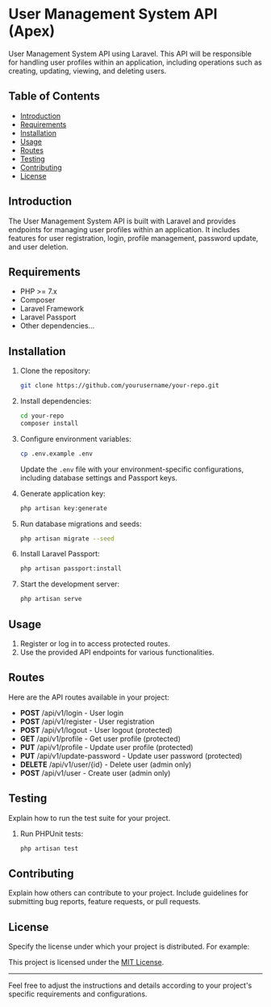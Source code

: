 # User Management System API (Apex)

User Management System API using Laravel. This API will be responsible for handling user profiles within an application, including operations such as creating, updating, viewing, and deleting users.

## Table of Contents

- [Introduction](#introduction)
- [Requirements](#requirements)
- [Installation](#installation)
- [Usage](#usage)
- [Routes](#routes)
- [Testing](#testing)
- [Contributing](#contributing)
- [License](#license)

## Introduction

The User Management System API is built with Laravel and provides endpoints for managing user profiles within an application. It includes features for user registration, login, profile management, password update, and user deletion.

## Requirements

- PHP >= 7.x
- Composer
- Laravel Framework
- Laravel Passport
- Other dependencies...

## Installation

1. Clone the repository:
   ```bash
   git clone https://github.com/yourusername/your-repo.git
   ```

2. Install dependencies:
   ```bash
   cd your-repo
   composer install
   ```

3. Configure environment variables:
   ```bash
   cp .env.example .env
   ```

   Update the `.env` file with your environment-specific configurations, including database settings and Passport keys.

4. Generate application key:
   ```bash
   php artisan key:generate
   ```

5. Run database migrations and seeds:
   ```bash
   php artisan migrate --seed
   ```

6. Install Laravel Passport:
   ```bash
   php artisan passport:install
   ```

7. Start the development server:
   ```bash
   php artisan serve
   ```

## Usage

1. Register or log in to access protected routes.
2. Use the provided API endpoints for various functionalities.

## Routes

Here are the API routes available in your project:

- **POST** /api/v1/login - User login
- **POST** /api/v1/register - User registration
- **POST** /api/v1/logout - User logout (protected)
- **GET** /api/v1/profile - Get user profile (protected)
- **PUT** /api/v1/profile - Update user profile (protected)
- **PUT** /api/v1/update-password - Update user password (protected)
- **DELETE** /api/v1/user/{id} - Delete user (admin only)
- **POST** /api/v1/user - Create user (admin only)

## Testing

Explain how to run the test suite for your project.

1. Run PHPUnit tests:
   ```bash
   php artisan test
   ```

## Contributing

Explain how others can contribute to your project. Include guidelines for submitting bug reports, feature requests, or pull requests.

## License

Specify the license under which your project is distributed. For example:

This project is licensed under the [MIT License](LICENSE).

---

Feel free to adjust the instructions and details according to your project's specific requirements and configurations.
